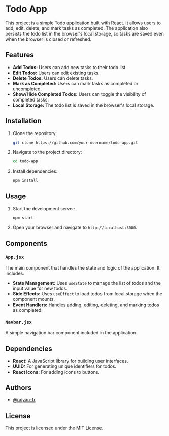 
# Todo App

This project is a simple Todo application built with React. It allows users to add, edit, delete, and mark tasks as completed. The application also persists the todo list in the browser's local storage, so tasks are saved even when the browser is closed or refreshed.

## Features

- **Add Todos:** Users can add new tasks to their todo list.
- **Edit Todos:** Users can edit existing tasks.
- **Delete Todos:** Users can delete tasks.
- **Mark as Completed:** Users can mark tasks as completed or uncompleted.
- **Show/Hide Completed Todos:** Users can toggle the visibility of completed tasks.
- **Local Storage:** The todo list is saved in the browser's local storage.

## Installation

1. Clone the repository:
    ```bash
    git clone https://github.com/your-username/todo-app.git
    ```
2. Navigate to the project directory:
    ```bash
    cd todo-app
    ```
3. Install dependencies:
    ```bash
    npm install
    ```

## Usage

1. Start the development server:
    ```bash
    npm start
    ```
2. Open your browser and navigate to `http://localhost:3000`.

## Components

### `App.jsx`

The main component that handles the state and logic of the application. It includes:

- **State Management:** Uses `useState` to manage the list of todos and the input value for new todos.
- **Side Effects:** Uses `useEffect` to load todos from local storage when the component mounts.
- **Event Handlers:** Handles adding, editing, deleting, and marking todos as completed.

### `Navbar.jsx`

A simple navigation bar component included in the application.

## Dependencies

- **React:** A JavaScript library for building user interfaces.
- **UUID:** For generating unique identifiers for todos.
- **React Icons:** For adding icons to buttons.
  
## Authors

- [@raiyan-fr](https://www.github.com/raiyan-fr)


## License

This project is licensed under the MIT License.
